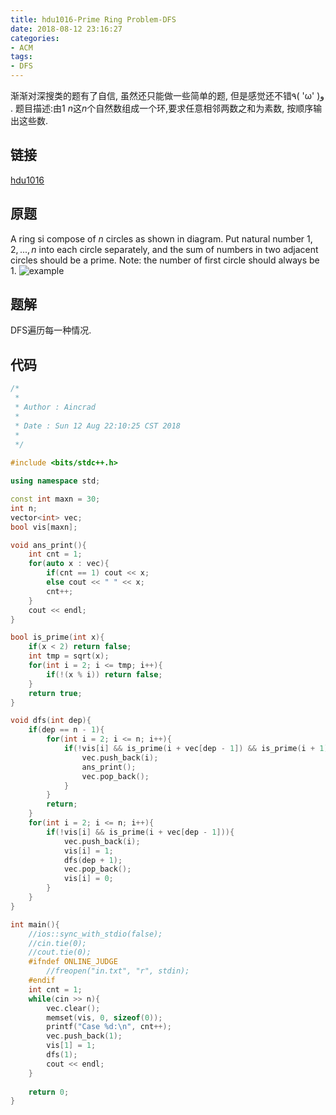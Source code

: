 ```yaml
---
title: hdu1016-Prime Ring Problem-DFS
date: 2018-08-12 23:16:27
categories:
- ACM
tags:
- DFS
---
```

渐渐对深搜类的题有了自信, 虽然还只能做一些简单的题, 但是感觉还不错٩( 'ω' )و .
题目描述:由$1~n$这$n$个自然数组成一个环,要求任意相邻两数之和为素数, 按顺序输出这些数.
## 链接
[hdu1016](http://acm.hdu.edu.cn/showproblem.php?pid=1016)
## 原题
A ring si compose of $n$ circles as shown in diagram. Put natural number $1, 2,...,n$ into each circle separately, and the sum of numbers in two adjacent circles should be a prime.
Note: the number of first circle should always be 1.
![example](/dfs.png)
## 题解
DFS遍历每一种情况.
## 代码
```C++
/*
 *
 * Author : Aincrad
 *
 * Date : Sun 12 Aug 22:10:25 CST 2018
 *
 */
 
#include <bits/stdc++.h>

using namespace std;

const int maxn = 30;
int n;
vector<int> vec;
bool vis[maxn];

void ans_print(){
    int cnt = 1;
    for(auto x : vec){
        if(cnt == 1) cout << x;
        else cout << " " << x;
        cnt++;
    }
    cout << endl;
}

bool is_prime(int x){
    if(x < 2) return false;
    int tmp = sqrt(x);
    for(int i = 2; i <= tmp; i++){
        if(!(x % i)) return false;
    }
    return true;
}

void dfs(int dep){
    if(dep == n - 1){
        for(int i = 2; i <= n; i++){
            if(!vis[i] && is_prime(i + vec[dep - 1]) && is_prime(i + 1)){
                vec.push_back(i);
                ans_print();
                vec.pop_back();
            }
        }
        return;
    }
    for(int i = 2; i <= n; i++){
        if(!vis[i] && is_prime(i + vec[dep - 1])){
            vec.push_back(i);
            vis[i] = 1;
            dfs(dep + 1);
            vec.pop_back();
            vis[i] = 0;
        }
    }
}

int main(){
    //ios::sync_with_stdio(false);
    //cin.tie(0);
    //cout.tie(0);
    #ifndef ONLINE_JUDGE
        //freopen("in.txt", "r", stdin);
    #endif
    int cnt = 1;
    while(cin >> n){
        vec.clear();
        memset(vis, 0, sizeof(0));
        printf("Case %d:\n", cnt++);
        vec.push_back(1);
        vis[1] = 1;
        dfs(1);
        cout << endl;
    }
    
    return 0;
}
```
